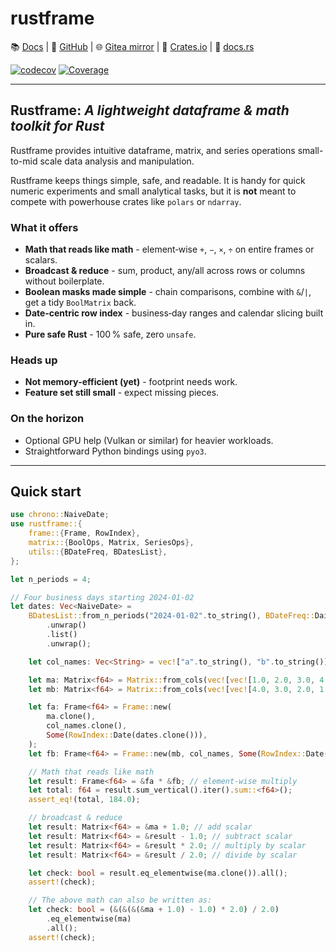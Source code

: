 # rustframe

📚 [Docs](https://magnus167.github.io/rustframe/) | 🐙 [GitHub](https://github.com/Magnus167/rustframe) | 🌐 [Gitea mirror](https://gitea.nulltech.uk/Magnus167/rustframe) | 🦀 [Crates.io](https://crates.io/crates/rustframe) | 🔖 [docs.rs](https://docs.rs/rustframe/latest/rustframe/)

<!-- [![Last commit](https://img.shields.io/endpoint?url=https://magnus167.github.io/rustframe/rustframe/last-commit-date.json)](https://github.com/Magnus167/rustframe) -->
[![codecov](https://codecov.io/gh/Magnus167/rustframe/graph/badge.svg?token=J7ULJEFTVI)](https://codecov.io/gh/Magnus167/rustframe)
[![Coverage](https://img.shields.io/endpoint?url=https://magnus167.github.io/rustframe/rustframe/tarpaulin-badge.json)](https://magnus167.github.io/rustframe/rustframe/tarpaulin-report.html)

---

## Rustframe: *A lightweight dataframe & math toolkit for Rust*

Rustframe provides intuitive dataframe, matrix, and series operations small-to-mid scale data analysis and manipulation.

Rustframe keeps things simple, safe, and readable. It is handy for quick numeric experiments and small analytical tasks, but it is **not** meant to compete with powerhouse crates like `polars` or `ndarray`.

### What it offers

- **Math that reads like math** - element‑wise `+`, `−`, `×`, `÷` on entire frames or scalars.
- **Broadcast & reduce** - sum, product, any/all across rows or columns without boilerplate.
- **Boolean masks made simple** - chain comparisons, combine with `&`/`|`, get a tidy `BoolMatrix` back.
- **Date‑centric row index** - business‑day ranges and calendar slicing built in.
- **Pure safe Rust** - 100 % safe, zero `unsafe`.

### Heads up

- **Not memory‑efficient (yet)** - footprint needs work.
- **Feature set still small** - expect missing pieces.

### On the horizon

- Optional GPU help (Vulkan or similar) for heavier workloads.
- Straightforward Python bindings using `pyo3`.

---

## Quick start

```rust
use chrono::NaiveDate;
use rustframe::{
    frame::{Frame, RowIndex},
    matrix::{BoolOps, Matrix, SeriesOps},
    utils::{BDateFreq, BDatesList},
};

let n_periods = 4;

// Four business days starting 2024‑01‑02
let dates: Vec<NaiveDate> =
    BDatesList::from_n_periods("2024-01-02".to_string(), BDateFreq::Daily, n_periods)
        .unwrap()
        .list()
        .unwrap();

    let col_names: Vec<String> = vec!["a".to_string(), "b".to_string()];

    let ma: Matrix<f64> = Matrix::from_cols(vec![vec![1.0, 2.0, 3.0, 4.0], vec![5.0, 6.0, 7.0, 8.0]]);
    let mb: Matrix<f64> = Matrix::from_cols(vec![vec![4.0, 3.0, 2.0, 1.0], vec![8.0, 7.0, 6.0, 5.0]]);

    let fa: Frame<f64> = Frame::new(
        ma.clone(),
        col_names.clone(),
        Some(RowIndex::Date(dates.clone())),
    );
    let fb: Frame<f64> = Frame::new(mb, col_names, Some(RowIndex::Date(dates)));

    // Math that reads like math
    let result: Frame<f64> = &fa * &fb; // element‑wise multiply
    let total: f64 = result.sum_vertical().iter().sum::<f64>();
    assert_eq!(total, 184.0);

    // broadcast & reduce
    let result: Matrix<f64> = &ma + 1.0; // add scalar
    let result: Matrix<f64> = &result - 1.0; // subtract scalar
    let result: Matrix<f64> = &result * 2.0; // multiply by scalar
    let result: Matrix<f64> = &result / 2.0; // divide by scalar

    let check: bool = result.eq_elementwise(ma.clone()).all();
    assert!(check);

    // The above math can also be written as:
    let check: bool = (&(&(&(&ma + 1.0) - 1.0) * 2.0) / 2.0)
        .eq_elementwise(ma)
        .all();
    assert!(check);
```
